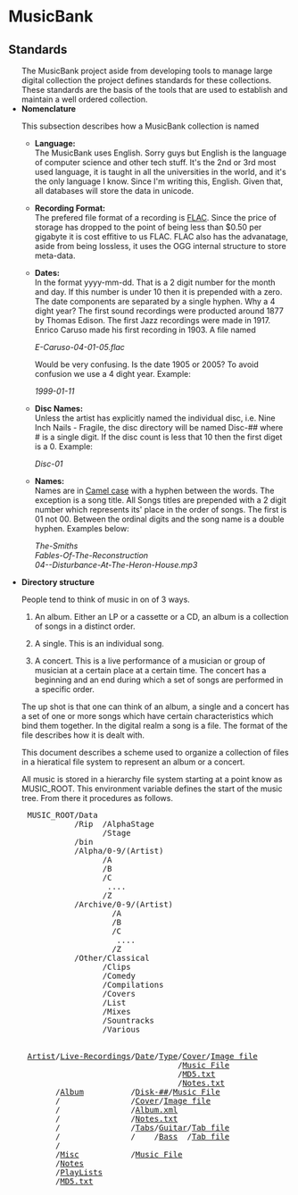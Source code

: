 # MusicBank
## Standards
<ul>
The MusicBank project aside from developing tools to manage large digital collection the project defines standards for these collections. These standards are the basis of the tools that are used to establish and maintain a well ordered collection.

<li><b>Nomenclature</b><p>
This subsection describes how a MusicBank collection is named
<ul>
<li><b>Language:</b><br>
The MusicBank uses English. Sorry guys but English is the
language of computer science and other tech stuff. It's the 2nd or 3rd most used language, it is taught in all the universities in the world, and it's the only language I know. Since I'm writing this, English. Given that, all databases will store the data in unicode. <p>

<li><b>Recording Format:</b><br>
The prefered file format of a recording is
<a href="https://en.wikipedia.org/wiki/FLAC" target="_blank">FLAC</a>. Since the price of storage has dropped to the point of being less than $0.50 per gigabyte it is cost effitive to us FLAC. FLAC also has the advanatage, aside from being lossless, it uses the OGG internal structure to store meta-data.<p>

<li><b>Dates:</b><br>
In the format yyyy-mm-dd. That is a 2 digit number for the month and day. If this number is under 10 then it is prepended with a zero. The date components are separated by a single hyphen. Why a 4 dight year? The first sound recordings were producted around 1877 by Thomas Edison. The first Jazz recordings were made in 1917. Enrico Caruso made his first recording in 1903. A file named 
<p><i>E-Caruso-04-01-05.flac</i></p>

Would be very confusing. Is the date 1905 or 2005? To avoid confusion we use a 4 dight year. Example: <p><i>1999-01-11</i><p>

<li><b>Disc Names:</b><br>
Unless the artist has explicitly named the individual disc, i.e. Nine Inch Nails - Fragile, the disc directory will be named Disc-## where # is a single digit. If the disc count is less that 10 then the first diget is a 0. Example: <p><i>Disc-01</i><p>

<li><b>Names:</b><br>
Names are in <a href="https://en.wikipedia.org/wiki/Camel_case" target="_blank">Camel case</a> with a hyphen between the words. The exception is a song title. All Songs titles are prepended with a 2 digit number which represents its' place in the order of songs. The first is 01 not 00. Between the ordinal digits and the song name is a double hyphen. Examples below:<p> 

<i>The-Smiths</i><br>
<i>Fables-Of-The-Reconstruction</i><br>
<i>04--Disturbance-At-The-Heron-House.mp3</i><br>
</ul>

<li><a name="dir_struct"><b>Directory structure</b></a><p>
People tend to think of music in on of 3 ways.<p>

<ol>
<li>An album. Either an LP or a cassette or a CD, an album is a collection of songs in a distinct order.<p>

<li>A single. This is an individual song.<p>

<li>A concert. This is a live performance of a musician or group of musician at a certain place at a certain time. The concert has a beginning and an end during which a set of songs are performed in a specific order.<p>

</ol><p>
The up shot is that one can think of an album, a single and a concert has a set of one or more songs which have certain characteristics which bind them together. In the digital realm a song is a file. The format of the file describes how it is dealt with.<p>

This document describes a scheme used to organize a collection of files in a hieratical file system to represent an album or a concert.<p>

All music is stored in a hierarchy file system starting at a point know as MUSIC_ROOT. This environment variable defines the start of the music tree. From there it procedures as follows.<p>
</ul>

<pre>
    MUSIC_ROOT/Data
              /Rip  /AlphaStage
                    /Stage
              /bin
              /Alpha/0-9/(Artist)
                    /A
                    /B
                    /C
                     ....
                    /Z
              /Archive/0-9/(Artist)
                      /A            
                      /B            
                      /C            
                       ....              
                      /Z
              /Other/Classical
                    /Clips
                    /Comedy
                    /Compilations
                    /Covers
                    /List
                    /Mixes
                    /Sountracks
                    /Various


    <a href="appendix.php#artist">Artist</a>/<a href="appendix.php#live">Live-Recordings</a>/<a
            href="appendix.php#date">Date</a>/<a href="appendix.php#rec-type">Type</a>/<a href="appendix.php#cover">Cover</a>/<a href="appendix.php#image">Image file</a>
                                    /<a href="appendix.php#music_file">Music File</a>
                                    /<a href="appendix.php#md5">MD5.txt</a>
                                    /<a href="appendix.php#notes">Notes.txt</a>
          /<a href="appendix.php#album">Album</a>          /<a href="appendix.php#disc">Disk-##</a>/<a href="appendix.php#music_file">Music File</a>
          /               /<a href="appendix.php#cover">Cover</a>/<a href="appendix.php#image">Image file</a>
          /               /<a href="appendix.php#album_xml">Album.xml</a>
          /               /<a href="appendix.php#notes">Notes.txt</a>
          /               /<a href="MB_appendic.html#tabs">Tabs</a>/<a
            href="appendix.php#guitar">Guitar</a>/<a href="appendix.php#tab_file">Tab file</a>
          /               /    /<a href="appendix.php#bass">Bass</a>  /<a href="appendix.php#tab_file">Tab file</a>
          /
          /<a href="appendix.php#misc">Misc</a>           /<a href="appendix.php#music_file">Music File</a>
          /<a href="appendix.php#notes">Notes</a>
          /<a href="appendix.php#playlist">PlayLists</a>
          /<a href="appendix.php#md5">MD5.txt</a>
        </pre>
